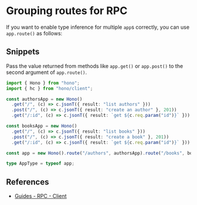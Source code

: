 # Grouping routes for RPC

If you want to enable type inference for multiple `app`s correctly, you can use `app.route()` as follows:

## Snippets

Pass the value returned from methods like `app.get()` or `app.post()` to the second argument of `app.route()`.

```ts
import { Hono } from "hono";
import { hc } from "hono/client";

const authorsApp = new Hono()
  .get("/", (c) => c.jsonT({ result: "list authors" }))
  .post("/", (c) => c.jsonT({ result: "create an author" }, 201))
  .get("/:id", (c) => c.jsonT({ result: `get ${c.req.param("id")}` }));

const booksApp = new Hono()
  .get("/", (c) => c.jsonT({ result: "list books" }))
  .post("/", (c) => c.jsonT({ result: "create a book" }, 201))
  .get("/:id", (c) => c.jsonT({ result: `get ${c.req.param("id")}` }));

const app = new Hono().route("/authors", authorsApp).route("/books", booksApp);

type AppType = typeof app;
```

## References

- [Guides - RPC - Client](/guides/rpc#client)
